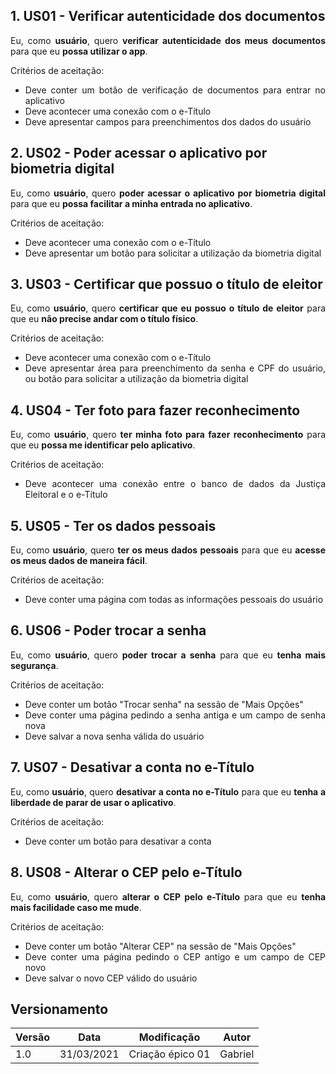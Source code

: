 ## 1. US01 - Verificar autenticidade dos documentos

<div style="text-align: justify">
Eu, como <b>usuário</b>, quero <b>verificar autenticidade dos meus documentos</b> para que eu <b>possa utilizar o app</b>.
</div>

Critérios de aceitação:

- <div style="text-align: justify">Deve conter um botão de verificação de documentos para entrar no aplicativo</div>
- <div style="text-align: justify">Deve acontecer uma conexão com o e-Título</div>
- <div style="text-align: justify">Deve apresentar campos para preenchimentos dos dados do usuário</div>

## 2. US02 - Poder acessar o aplicativo por biometria digital

<div style="text-align: justify">
Eu, como <b>usuário</b>, quero <b>poder acessar o aplicativo por biometria digital</b> para que eu <b>possa facilitar a minha entrada no aplicativo</b>.
</div>

Critérios de aceitação:

- <div style="text-align: justify">Deve acontecer uma conexão com o e-Título</div>
- <div style="text-align: justify">Deve apresentar um botão para solicitar a utilização da biometria digital</div>

## 3. US03 - Certificar que possuo o título de eleitor

<div style="text-align: justify">
Eu, como <b>usuário</b>, quero <b>certificar que eu possuo o título de eleitor</b> para que eu <b>não precise andar com o título físico</b>.
</div>

Critérios de aceitação:

- <div style="text-align: justify">Deve acontecer uma conexão com o e-Título</div>
- <div style="text-align: justify">Deve apresentar área para preenchimento da senha e CPF do usuário, ou botão para solicitar a utilização da biometria digital</div>

## 4. US04 - Ter foto para fazer reconhecimento

<div style="text-align: justify">
Eu, como <b>usuário</b>, quero <b>ter minha foto para fazer reconhecimento</b> para que eu <b>possa me identificar pelo aplicativo</b>.
</div>

Critérios de aceitação:

- <div style="text-align: justify">Deve acontecer uma conexão entre o banco de dados da Justiça Eleitoral e o e-Título</div>

## 5. US05 - Ter os dados pessoais

<div style="text-align: justify">
Eu, como <b>usuário</b>, quero <b>ter os meus dados pessoais</b> para que eu <b>acesse os meus dados de maneira fácil</b>.
</div>

Critérios de aceitação:

- <div style="text-align: justify">Deve conter uma página com todas as informações pessoais do usuário</div>

## 6. US06 - Poder trocar a senha

<div style="text-align: justify">
Eu, como <b>usuário</b>, quero <b>poder trocar a senha</b> para que eu <b>tenha mais segurança</b>.
</div>

Critérios de aceitação:

- <div style="text-align: justify">Deve conter um botão "Trocar senha" na sessão de "Mais Opções"</div>
- <div style="text-align: justify">Deve conter uma página pedindo a senha antiga e um campo de senha nova</div>
- <div style="text-align: justify">Deve salvar a nova senha válida do usuário</div>

## 7. US07 - Desativar a conta no e-Título

<div style="text-align: justify">
Eu, como <b>usuário</b>, quero <b>desativar a conta no e-Título</b> para que eu <b>tenha a liberdade de parar de usar o aplicativo</b>.
</div>

Critérios de aceitação:

- <div style="text-align: justify">Deve conter um botão para desativar a conta</div>

## 8. US08 - Alterar o CEP pelo e-Título

<div style="text-align: justify">
Eu, como <b>usuário</b>, quero <b>alterar o CEP pelo e-Título</b> para que eu <b>tenha mais facilidade caso me mude</b>.
</div>

Critérios de aceitação:

- <div style="text-align: justify">Deve conter um botão "Alterar CEP" na sessão de "Mais Opções"</div>
- <div style="text-align: justify">Deve conter uma página pedindo o CEP antigo e um campo de CEP novo</div>
- <div style="text-align: justify">Deve salvar o novo CEP válido do usuário</div>

## Versionamento
| Versão | Data | Modificação | Autor |
|--|--|--|--|
| 1.0 | 31/03/2021 | Criação épico 01 | Gabriel |